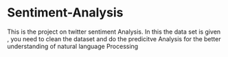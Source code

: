 # Sentiment-Analysis
This is the project  on twitter sentiment Analysis.
In this the data set is given , you need to clean the dataset and do the predicitve Analysis for the better understanding of natural language Processing

